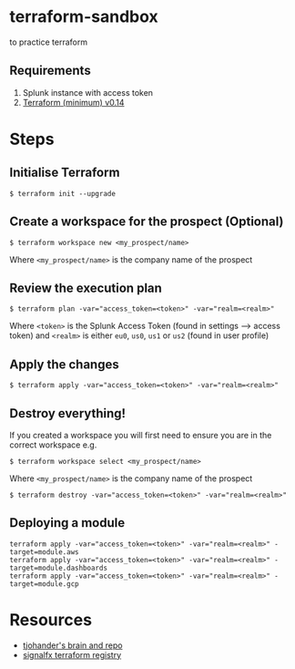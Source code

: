 # terraform-sandbox
to practice terraform 

## Requirements
1. Splunk instance with access token
2. [Terraform (minimum) v0.14](https://learn.hashicorp.com/tutorials/terraform/install-cli?in=terraform/certification-associate-tutorials)

# Steps
## Initialise Terraform

```
$ terraform init --upgrade
```

## Create a workspace for the prospect (Optional)

```
$ terraform workspace new <my_prospect/name>
```
Where `<my_prospect/name>` is the company name of the prospect

## Review the execution plan

```
$ terraform plan -var="access_token=<token>" -var="realm=<realm>"
```

Where `<token>` is the Splunk Access Token (found in settings --> access token) and `<realm>` is either `eu0`, `us0`, `us1` or `us2` (found in user profile)

## Apply the changes

```
$ terraform apply -var="access_token=<token>" -var="realm=<realm>"
```

## Destroy everything!

If you created a workspace you will first need to ensure you are in the correct workspace e.g.

```
$ terraform workspace select <my_prospect/name>
```
Where `<my_prospect/name>` is the company name of the prospect

```
$ terraform destroy -var="access_token=<token>" -var="realm=<realm>"
```

## Deploying a module

```
terraform apply -var="access_token=<token>" -var="realm=<realm>" -target=module.aws
terraform apply -var="access_token=<token>" -var="realm=<realm>" -target=module.dashboards
terraform apply -var="access_token=<token>" -var="realm=<realm>" -target=module.gcp
```

# Resources 
- [tjohander's brain and repo](https://github.com/tjohander-splunk/charts-as-code)
- [signalfx terraform registry](https://registry.terraform.io/providers/splunk-terraform/signalfx/latest/docs)
